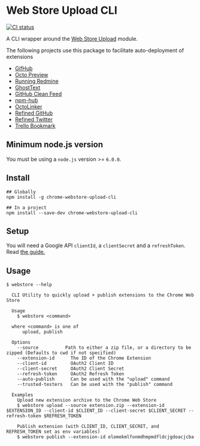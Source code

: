 # Web Store Upload CLI

[![CI status](https://travis-ci.org/DrewML/chrome-webstore-upload-cli.svg)](https://travis-ci.org/DrewML/chrome-webstore-upload-cli)

A CLI wrapper around the [Web Store Upload](https://github.com/DrewML/chrome-webstore-upload) module.

The following projects use this package to facilitate auto-deployment of extensions
- [GifHub](https://github.com/DrewML/GifHub)
- [Octo Preview](https://github.com/DrewML/octo-preview)
- [Running Redmine](https://github.com/paulmolluzzo/running-redmine)
- [GhostText](https://github.com/GhostText/GhostText)
- [GitHub Clean Feed](https://github.com/bfred-it/github-clean-feed)
- [npm-hub](https://github.com/zeke/npm-hub)
- [OctoLinker](https://github.com/octolinker/browser-extension)
- [Refined GitHub](https://github.com/sindresorhus/refined-github)
- [Refined Twitter](https://github.com/sindresorhus/refined-twitter)
- [Trello Bookmark](https://github.com/dospolov/trello-bookmark)

## Minimum node.js version

You must be using a `node.js` version >= `6.0.0`.

## Install

```shell
## Globally
npm install -g chrome-webstore-upload-cli

## In a project
npm install --save-dev chrome-webstore-upload-cli
```

## Setup

You will need a Google API `clientId`, a `clientSecret` and a `refreshToken`. Read [the guide.](https://github.com/DrewML/chrome-webstore-upload/blob/master/How%20to%20generate%20Google%20API%20keys.md)

## Usage

```
$ webstore --help

  CLI Utility to quickly upload + publish extensions to the Chrome Web Store

  Usage
    $ webstore <command>

  where <command> is one of
      upload, publish

  Options
    --source          Path to either a zip file, or a directory to be zipped (Defaults to cwd if not specified)
    --extension-id      The ID of the Chrome Extension
    --client-id         OAuth2 Client ID
    --client-secret     OAuth2 Client Secret
    --refresh-token     OAuth2 Refresh Token
    --auto-publish      Can be used with the "upload" command
    --trusted-testers   Can be used with the "publish" command

  Examples
    Upload new extension archive to the Chrome Web Store
    $ webstore upload --source extension.zip --extension-id $EXTENSION_ID --client-id $CLIENT_ID --client-secret $CLIENT_SECRET --refresh-token $REFRESH_TOKEN

    Publish extension (with CLIENT_ID, CLIENT_SECRET, and REFRESH_TOKEN set as env variables)
    $ webstore publish --extension-id elomekmlfonmdhmpmdfldcjgdoacjcba
```
